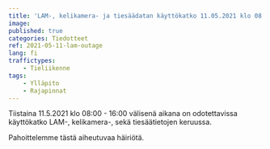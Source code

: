 ```yaml
---
title: 'LAM-, kelikamera- ja tiesäädatan käyttökatko 11.05.2021 klo 08:00 - 16:00'
image:
published: true
categories: Tiedotteet
ref: 2021-05-11-lam-outage
lang: fi
traffictypes:
    - Tieliikenne
tags:
    - Ylläpito
    - Rajapinnat
---
```


Tiistaina 11.5.2021 klo 08:00 - 16:00 välisenä aikana on odotettavissa
käyttökatko LAM-, kelikamera-, sekä tiesäätietojen keruussa.

Pahoittelemme tästä aiheutuvaa häiriötä.
